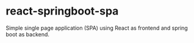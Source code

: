# react-springboot-spa
Simple single page application (SPA) using React as frontend and spring boot as backend.

